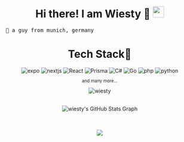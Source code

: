 <h1 align="center">
Hi there! I am Wiesty 🔺
	<a href="https://github.com/Wiesty" target="_self">
		<img src="https://media.giphy.com/media/hvRJCLFzcasrR4ia7z/giphy.gif" width="30">
	</a>
</h1>

<pre>
🥨 a guy from munich, germany
</pre>



<div align="center">
<h1>Tech Stack🔺</h1>
  <img  alt="expo" src ="https://img.shields.io/badge/Expo-000020?logo=expo&logoColor=fff&style=for-the-badge"/>
  <img  alt="nextjs" src ="https://img.shields.io/badge/Next.js-000?logo=nextdotjs&logoColor=fff&style=for-the-badge"/>
  <img  alt="React" src="https://img.shields.io/badge/react-%2320232a.svg?style=for-the-badge&logo=react&logoColor=%2361DAFB"/>
  <img  alt="Prisma" src ="https://img.shields.io/badge/Prisma-3982CE?style=for-the-badge&logo=Prisma&logoColor=white"/>
  <img  alt="C#" src="https://img.shields.io/badge/c%23-%23239120.svg?style=for-the-badge&logo=csharp&logoColor=white"/>
  <img  alt="Go" src="https://img.shields.io/badge/go-%2300ADD8.svg?style=for-the-badge&logo=go&logoColor=white"/>
  <img  alt="php" src ="https://img.shields.io/badge/PHP-777BB4?style=for-the-badge&logo=php&logoColor=white"/>
  <img  alt="python" src ="https://img.shields.io/badge/Python-14354C?style=for-the-badge&logo=python&logoColor=white"/>
<br /> <small><p align="center">and many more...</p></small>
 <img alt="wiesty" src="https://github-readme-stats.vercel.app/api/top-langs?username=wiesty&langs_count=10&show_icons=true&locale=en&layout=compact&title_color=fff&icon_color=d0443b&text_color=a1abc4&bg_color=0e1117" /> </a><br />
</div>
<br />


<p align="center">
 <a>
  <img align="center" src="https://github-profile-summary-cards.vercel.app/api/cards/profile-details?username=wiesty&theme=github_dark&hide_border=true)](https://github.com/wiesty" alt="wiesty's GitHub Stats Graph"/> </br><br /><br />
  <!-- <img src="https://github-profile-trophy.vercel.app/?username=wiesty&layout=compact&theme=onedark" alt="wiesty" /> -->
 </a>
</p>



<div align="center">
 <img src="https://views.whatilearened.today/views/github/wiesty/wiesty.svg?cache=remove"/>
</div>
